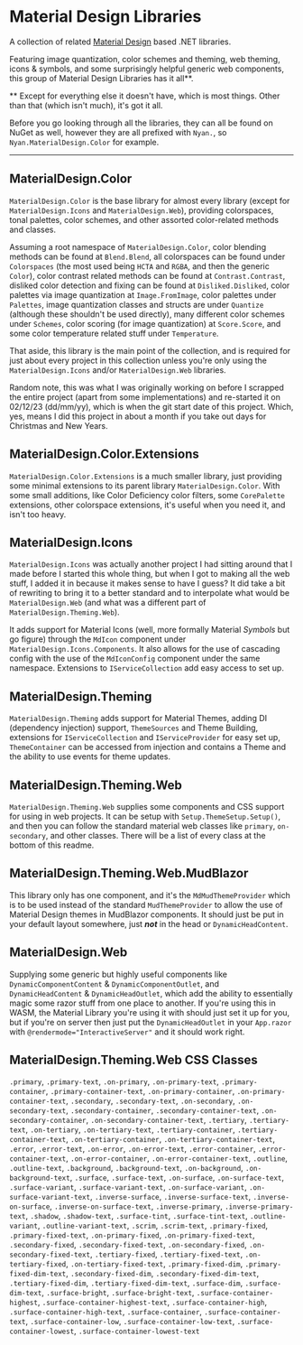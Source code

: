 ﻿# Material Design Libraries
A collection of related [Material Design](https://m3.material.io) based .NET libraries.

Featuring image quantization, color schemes and theming, web theming, icons & symbols, 
and some surprisingly helpful generic web components, this group of Material Design Libraries has it all**. 

** Except for everything else it doesn't have, which is most things. Other than that (which isn't much), 
it's got it all.

Before you go looking through all the libraries, they can all be found on NuGet as well, however they are all prefixed with `Nyan.`, so `Nyan.MaterialDesign.Color` for example.

---

## MaterialDesign.Color
`MaterialDesign.Color` is the base library for almost every library (except for `MaterialDesign.Icons` and 
`MaterialDesign.Web`), providing colorspaces, tonal palettes, color schemes, and other assorted color-related 
methods and classes.

Assuming a root namespace of `MaterialDesign.Color`, color blending methods can be found at `Blend.Blend`,
all colorspaces can be found under `Colorspaces` (the most used being `HCTA` and `RGBA`, and then the generic `Color`),
color contrast related methods can be found at `Contrast.Contrast`, disliked color detection and fixing can be found
at `Disliked.Disliked`, color palettes via image quantization at `Image.FromImage`, color palettes under `Palettes`,
image quantization classes and structs are under `Quantize` (although these shouldn't be used directly), many different
color schemes under `Schemes`, color scoring (for image quantization) at `Score.Score`, and some color temperature
related stuff under `Temperature`.

That aside, this library is the main point of the collection, and is required for just about every project in this
collection unless you're only using the `MaterialDesign.Icons` and/or `MaterialDesign.Web` libraries.

Random note, this was what I was originally working on before I scrapped the entire project (apart from some 
implementations) and re-started it on 02/12/23 (dd/mm/yy), which is when the git start date of this project.
Which, yes, means I did this project in about a month if you take out days for Christmas and New Years.

## MaterialDesign.Color.Extensions
`MaterialDesign.Color.Extensions` is a much smaller library, just providing some minimal extensions to its parent
library `MaterialDesign.Color`. With some small additions, like Color Deficiency color filters, some `CorePalette`
extensions, other colorspace extensions, it's useful when you need it, and isn't too heavy.

## MaterialDesign.Icons
`MaterialDesign.Icons` was actually another project I had sitting around that I made before I started this whole thing,
but when I got to making all the web stuff, I added it in because it makes sense to have I guess? It did take a bit of
rewriting to bring it to a better standard and to interpolate what would be `MaterialDesign.Web` (and what was a
different part of `MaterialDesign.Theming.Web`).

It adds support for Material Icons (well, more formally Material *Symbols* but go figure) through the `MdIcon`
component under `MaterialDesign.Icons.Components`. It also allows for the use of cascading config with the use of the
`MdIconConfig` component under the same namespace. Extensions to `IServiceCollection` add easy access to set up.

## MaterialDesign.Theming
`MaterialDesign.Theming` adds support for Material Themes, adding DI (dependency injection) support, `ThemeSources`
and Theme Building, extensions for `IServiceCollection` and `IServiceProvider` for easy set up, `ThemeContainer`
can be accessed from injection and contains a Theme and the ability to use events for theme updates.

## MaterialDesign.Theming.Web
`MaterialDesign.Theming.Web` supplies some components and CSS support for using in web projects. It can be setup with
`Setup.ThemeSetup.Setup()`, and then you can follow the standard material web classes like `primary`, `on-secondary`,
and other classes. There will be a list of every class at the bottom of this readme.

## MaterialDesign.Theming.Web.MudBlazor
This library only has one component, and it's the `MdMudThemeProvider` which is to be used instead of the standard
`MudThemeProvider` to allow the use of Material Design themes in MudBlazor components. It should just be put in your
default layout somewhere, just ***not*** in the head or `DynamicHeadContent`.

## MaterialDesign.Web
Supplying some generic but highly useful components like `DynamicComponentContent` & `DynamicComponentOutlet`, and
`DynamicHeadContent` & `DynamicHeadOutlet`, which add the ability to essentially magic some razor stuff from one place
to another. If you're using this in WASM, the Material Library you're using it with should just set it up for you,
but if you're on server then just put the `DynamicHeadOutlet` in your `App.razor` with `@rendermode="InteractiveServer"`
and it should work right.

## MaterialDesign.Theming.Web CSS Classes
`.primary`, `.primary-text`, `.on-primary`, `.on-primary-text`, `.primary-container`, `.primary-container-text`,
`.on-primary-container`, `.on-primary-container-text`, `.secondary`, `.secondary-text`, `.on-secondary`,
`.on-secondary-text`, `.secondary-container`, `.secondary-container-text`, `.on-secondary-container`,
`.on-secondary-container-text`, `.tertiary`, `.tertiary-text`, `.on-tertiary`, `.on-tertiary-text`,
`.tertiary-container`, `.tertiary-container-text`, `.on-tertiary-container`, `.on-tertiary-container-text`, `.error`,
`.error-text`, `.on-error`, `.on-error-text`, `.error-container`, `.error-container-text`, `.on-error-container`,
`.on-error-container-text`, `.outline`, `.outline-text`, `.background`, `.background-text`, `.on-background`,
`.on-background-text`, `.surface`, `.surface-text`, `.on-surface`, `.on-surface-text`, `.surface-variant`,
`.surface-variant-text`, `.on-surface-variant`, `.on-surface-variant-text`, `.inverse-surface`, `.inverse-surface-text`,
`.inverse-on-surface`, `.inverse-on-surface-text`, `.inverse-primary`, `.inverse-primary-text`, `.shadow`,
`.shadow-text`, `.surface-tint`, `.surface-tint-text`,  `.outline-variant`, `.outline-variant-text`, `.scrim`,
`.scrim-text`, `.primary-fixed`, `.primary-fixed-text`, `.on-primary-fixed`, `.on-primary-fixed-text`,
`.secondary-fixed`, `.secondary-fixed-text`, `.on-secondary-fixed`, `.on-secondary-fixed-text`, `.tertiary-fixed`,
`.tertiary-fixed-text`, `.on-tertiary-fixed`, `.on-tertiary-fixed-text`, `.primary-fixed-dim`,
`.primary-fixed-dim-text`, `.secondary-fixed-dim`, `.secondary-fixed-dim-text`, `.tertiary-fixed-dim`,
`.tertiary-fixed-dim-text`, `.surface-dim`, `.surface-dim-text`, `.surface-bright`, `.surface-bright-text`,
`.surface-container-highest`, `.surface-container-highest-text`, `.surface-container-high`,
`.surface-container-high-text`, `.surface-container`, `.surface-container-text`, `.surface-container-low`,
`.surface-container-low-text`, `.surface-container-lowest`, `.surface-container-lowest-text`
